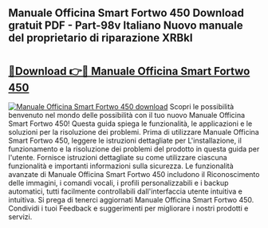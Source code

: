 ## Manuale Officina Smart Fortwo 450 Download gratuit PDF - Part-98v Italiano Nuovo manuale del proprietario di riparazione XRBkI

# <h2><a href="http://df9bmsw.blite.top/?on=Manuale+Officina+Smart+Fortwo+450">🔗Download 👉🔴 Manuale Officina Smart Fortwo 450</a></h2>

[![Manuale Officina Smart Fortwo 450 download](https://i.imgur.com/lujVjoI.png)](http://df9bmsw.blite.top/?on=Manuale+Officina+Smart+Fortwo+450)
Scopri le possibilità benvenuto nel mondo delle possibilità con il tuo nuovo Manuale Officina Smart Fortwo 450! Questa guida spiega le funzionalità, le applicazioni e le soluzioni per la risoluzione dei problemi. Prima di utilizzare Manuale Officina Smart Fortwo 450, leggere le istruzioni dettagliate per L'installazione, il funzionamento e la risoluzione dei problemi del prodotto in questa guida per l'utente. Fornisce istruzioni dettagliate su come utilizzare ciascuna funzionalità e importanti informazioni sulla sicurezza. Le funzionalità avanzate di Manuale Officina Smart Fortwo 450 includono il Riconoscimento delle immagini, i comandi vocali, i profili personalizzabili e i backup automatici, tutti facilmente controllabili dall'interfaccia utente intuitiva e intuitiva. Si prega di tenerci aggiornati Manuale Officina Smart Fortwo 450. Condividi i tuoi Feedback e suggerimenti per migliorare i nostri prodotti e servizi.

